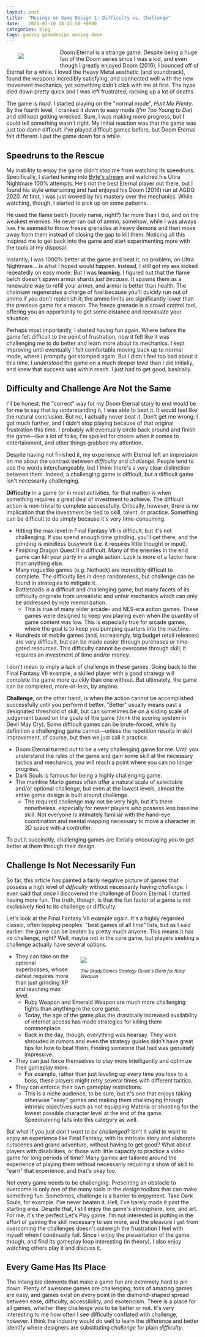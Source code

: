 ```yaml
---
layout: post
title:  "Musings on Game Design 1: Difficulty vs. Challenge"
date:   2021-01-10 18:45:50 +0000
categories: blog
tags: gaming gamedesign musing doom
---
```


<div style="float: left; padding: 10px 10px 10px 30px; min-width: 100px; max-width: 400px;">
<img src="/images/doom-eternal-marauder.jpg" />
</div>

Doom Eternal is a strange game. Despite being a huge fan of the Doom series since I was a kid, and even though I greatly enjoyed Doom (2016), I bounced off of Eternal for a while. I loved the Heavy Metal aesthetic (and soundtrack), found the weapons incredibly satisfying, and connected well with the new movement mechanics, yet something didn't click with me at first. The hype died down pretty quick and I was left frustrated, racking up a lot of deaths. 

The game is _hard_. I started playing on the "normal mode", _Hurt Me Plenty_. By the fourth level, I cranked it down to easy mode (_I'm Too Young to Die_) and still kept getting wrecked. Sure, I was making more progress, but I could tell something wasn't right. My initial reaction was that the game was just too damn difficult. I've played difficult games before, but Doom Eternal felt different. I put the game down for a while.

## Speedruns to the Rescue

My inability to enjoy the game didn't stop me from watching its speedruns. Specifically, I started tuning into [Byte's stream](https://www.twitch.tv/byteme) and watched his Ultra Nightmare 100% attempts. He's not the best Eternal player out there, but I found his style entertaining and had enjoyed his Doom (2016) run at AGDQ 2020. At first, I was just wowed by his mastery over the mechanics. While watching, though, I started to pick up on some patterns.

He used the flame belch (lovely name, right?) far more than I did, and on the weakest enemies. He never ran out of ammo, somehow, while I was always low. He seemed to throw freeze grenades at heavy demons and then move away from them instead of closing the gap to kill them. Noticing all this inspired me to get back into the game and start experimenting more with the tools at my disposal.

Instantly, I was 1000% better at the game and beat it, no problem, on Ultra Nightmare... is what I hoped would happen. Instead, I still got my ass kicked repeatedly on easy mode. But I was **learning**. I figured out that the flame belch doesn't spawn armor shards _just because_. It spawns them as a renewable way to refill your armor, and armor is better than health. The chainsaw regenerates a charge of fuel because you'll quickly run out of ammo if you don't replenish it; the ammo limits are significantly lower than the previous game for a reason. The freeze grenade is a crowd control tool, offering you an opportunity to get some distance and reevaluate your situation.

Perhaps most importantly, I started having fun again. Where before the game felt difficult to the point of frustration, now it felt like it was challenging me to do better and learn more about its mechanics. I kept improving until eventually I felt comfortable moving back up to normal mode, where I promptly got stomped again. But I didn't feel too bad about it this time. I _understood_ the game on a much deeper level than I did initially, and knew that success was within reach. I just had to get good, basically.

## Difficulty and Challenge Are Not the Same

I'll be honest: the "correct" way for my Doom Eternal story to end would be for me to say that by understanding it, I was able to beat it. It would feel like the natural conclusion. But no, I actually never beat it. Don't get me wrong: I got much further, and I didn't stop playing because of that original frustration this time. I probably will eventually circle back around and finish the game—like a lot of folks, I'm spoiled for choice when it comes to entertainment, and other things grabbed my attention.

Despite having not finished it, my experience with Eternal left an impression on me about the contrast between _difficulty_ and _challenge_. People tend to use the words interchangeably, but I think there's a very clear distinction between them. Indeed, a challenging game is difficult, but a difficult game isn't necessarily challenging. 

**Difficulty** in a game (or in most activities, for that matter) is when something requires a great deal of investment to achieve. The difficult action is non-trivial to complete successfully. Critically, however, there is no implication that the investment be tied to skill, talent, or practice. Something can be difficult to do simply because it's very time-consuming. 

* Hitting the max level in Final Fantasy VII is difficult, but it's not challenging. If you spend enough time grinding, you'll get there, and the grinding is mindless busywork (i.e. it requires little thought or input).
* Finishing Dragon Quest II is difficult. Many of the enemies in the end game can kill your party in a single action. Luck is more of a factor here than anything else.
* Many roguelike games (e.g. Nethack) are incredibly difficult to complete. The difficulty lies in deep randomness, but challenge can be found in strategies to mitigate it.
* Battletoads is a difficult and challenging game, but many facets of its difficulty originate from unrealistic and unfair mechanics which can only be addressed by rote memorization. 
    - This is true of many older arcade- and NES-era action games. These games were designed to keep you playing even when the quantity of game content was low. This is especially true for arcade games, where the goal is to keep you pumping quarters into the machine.
* Hundreds of mobile games (and, increasingly, big budget retail releases) are very difficult, but can be made easier through purchases or time-gated resources. This difficulty cannot be overcome through skill; it requires an investment of time and/or money.

I don't mean to imply a lack of challenge in these games. Going back to the Final Fantasy VII example, a skilled player with a good strategy will complete the game more quickly than one without. But ultimately, the game can be completed, more-or-less, by anyone.

**Challenge**, on the other hand, is when the action cannot be accomplished successfully until you perform it better. "Better" usually means past a designated threshold of skill, but can sometimes be on a sliding scale of judgement based on the goals of the game (think the scoring system in Devil May Cry). Some difficult games can be brute-forced, while by definition a challenging game cannot—unless the repetition results in skill improvement, of course, but then we just call it practice.

* Doom Eternal turned out to be a very challenging game for me. Until you understand the rules of the game and gain some skill at the necessary tactics and mechanics, you will reach a point where you can no longer progress.
* Dark Souls is famous for being a highly challenging game.
* The mainline Mario games often offer a natural scale of selectable and/or optional challenge, but even at the lowest levels, almost the entire game design is built around challenge. 
    - The required challenge may not be very high, but it's there nonetheless, especially for newer players who possess less baseline skill. Not everyone is intimately familiar with the hand-eye coordination and mental mapping necessary to move a character in 3D space with a controller.

To put it succinctly, challenging games are literally encouraging you to get better at them through their design.

## Challenge Is Not Necessarily Fun

So far, this article has painted a fairly negative picture of games that possess a high level of _difficulty_ without necessarily having _challenge_. I even said that once I discovered the challenge of Doom Eternal, I started having more fun. The truth, though, is that the fun factor of a game is not exclusively tied to its challenge or difficulty. 

Let's look at the Final Fantasy VII example again. It's a highly regarded classic, often topping peoples' "best games of all time" lists, but as I said earlier: the game can be beaten by pretty much anyone. This means it has no challenge, right? Well, maybe not in the core game, but players seeking a challenge actually have several options.

<div style="float: right; padding: 10px 10px 10px 30px; min-width: 100px; max-width: 300px;">
<img src="/images/ff7-bradygames-rubyweapon.png" />
<figcaption>
    <div><p><small><em>The BradyGames Strategy Guide's Blerb for Ruby Weapon</em></small></p></div>
</figcaption>
</div>

* They can take on the optional superbosses, whose defeat requires more than just grinding XP and reaching max level. 
    - Ruby Weapon and Emerald Weapon are much more challenging fights than anything in the core game. 
    - Today, the age of the game plus the drastically increased availability of internet access has made strategies for killing them commonplace. 
    - Back in the day, though, everything was hearsay. They were shrouded in rumors and even the strategy guides didn't have great tips for how to beat them. Finding someone that had was genuinely impressive.
* They can just force themselves to play more intelligently and optimize their gameplay more.
    - For example, rather than just leveling up every time you lose to a boss, these players might retry several times with different tactics.
* They can enforce their own gameplay restrictions. 
    - This is a niche audience, to be sure, but it's one that enjoys taking otherwise "easy" games and making them challenging through intrinsic objectives such as not equipping Materia or shooting for the lowest possible character level at the end of the game. Speedrunning falls into this category as well.

But what if you just _don't want to be challenged_? Isn't it valid to want to enjoy an experience like Final Fantasy, with its intricate story and elaborate cutscenes and grand adventure, without having to get good? What about players with disabilities, or those with little capacity to practice a video game for long periods of time? Many games are tailored around the experience of playing them without necessarily requiring a show of skill to "earn" that experience, and that's okay too. 

Not every game needs to be challenging. Presenting an obstacle to overcome is only one of the many tools in the design toolbox that can make something fun. Sometimes, challenge is a barrier to enjoyment. Take Dark Souls, for example. I've never beaten it. Hell, I've barely made it past the starting area. Despite that, I still enjoy the game's atmosphere, lore, and art. For me, it's the perfect Let's Play game. I'm not interested in putting in the effort of gaining the skill necessary to see more, and the pleasure I get from overcoming the challenges doesn't outweigh the frustration I feel with myself when I continually fail. Since I enjoy the presentation of the game, though, and find its gameplay loop interesting (in theory), I also enjoy watching others play it and discuss it.

## Every Game Has Its Place

The intangible elements that make a game fun are extremely hard to pin down. Plenty of awesome games are challenging, tons of amazing games are easy, and games exist on every point in the diamond-shaped spread between ease, difficulty, accessibility, and esotericism. There is a place for all games, whether they challenge you to be better or not. It's very interesting to me how often I see difficulty conflated with challenge, however. I think the industry would do well to learn the difference and better identify where designers are substituting _challenge_ for plain _difficulty_.